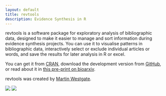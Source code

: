 ```yaml
---
layout: default
title: revtools
description: Evidence Synthesis in R
---
```

<head>
  <!-- Global site tag (gtag.js) - Google Analytics -->
  <script async src="https://www.googletagmanager.com/gtag/js?id=UA-121833450-1"></script>
  <script>
    window.dataLayer = window.dataLayer || [];
    function gtag(){dataLayer.push(arguments);}
    gtag('js', new Date());

    gtag('config', 'UA-121833450-1');
  </script>
</head>

revtools is a software package for exploratory analysis of bibliographic data, designed to make it easier to manage and sort information during evidence synthesis projects. You can use it to visualise patterns in bibliographic data,  interactively select or exclude individual articles or words, and save the results for later analysis in R or excel.

You can get it from [CRAN](https://cran.r-project.org/package=revtools), download the development version from [GitHub](https://github.com/mjwestgate/revtools), or read about it in [this pre-print on bioarxiv](https://doi.org/10.1101/262881).

revtools was created by [Martin Westgate](https://martinwestgate.com).

<img src="http://www.r-pkg.org/badges/version-last-release/revtools">
<img src="https://cranlogs.r-pkg.org/badges/grand-total/revtools">
